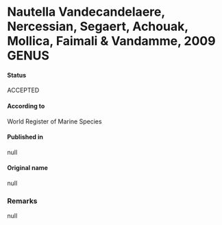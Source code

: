 Nautella Vandecandelaere, Nercessian, Segaert, Achouak, Mollica, Faimali & Vandamme, 2009 GENUS
=======

#### Status
ACCEPTED

#### According to
World Register of Marine Species

#### Published in
null

#### Original name
null

### Remarks
null